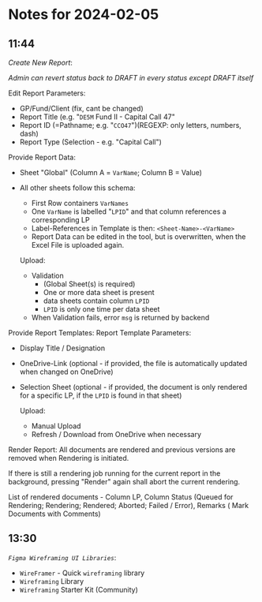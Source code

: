 # Notes for 2024-02-05

## 11:44

*Create New Report*:

*Admin can revert status back to DRAFT in every status except DRAFT
itself*

Edit Report Parameters:
- GP/Fund/Client (fix, cant be changed)
- Report Title (e.g. "`DE5M` Fund II - Capital Call 47"
- Report ID (=Pathname; e.g. "`CCO47`")(REGEXP: only letters, numbers,
  dash)
- Report Type (Selection - e.g. "Capital Call")

Provide Report Data:
- Sheet "Global" (Column A = `VarName`; Column B = Value)
- All other sheets follow this schema:
  - First Row containers `VarNames`
  - One `VarName` is labelled "`LPID`" and that column references a
    corresponding LP 
  - Label-References in Template is then:
    `<Sheet-Name>-<VarName>`
  - Report Data can be edited in the tool, but is overwritten, when the
    Excel File is uploaded again.

  Upload:
  - Validation 
    - (Global Sheet(s) is required)
    - One or more data sheet is present
    - data sheets contain column `LPID`
    - `LPID` is only one time per data sheet
  - When Validation fails, error `msg` is returned by backend

Provide Report Templates:
  Report Template Parameters:
  - Display Title / Designation
  - OneDrive-Link (optional - if provided, the file is automatically
    updated when changed on OneDrive)
  - Selection Sheet (optional - if provided, the document is only rendered
    for a specific LP, if the `LPID` is found in that sheet)

    Upload:
    - Manual Upload
    - Refresh / Download from OneDrive when necessary

Render Report:
All documents are rendered and previous versions are removed when
Rendering is initiated.

If there is still a rendering job running for the current report in the
background, pressing "Render" again shall abort the current rendering.

List of rendered documents - Column LP, Column Status (Queued for
Rendering; Rendering; Rendered; Aborted; Failed / Error), Remarks ( Mark
Documents with Comments)


## 13:30

*`Figma Wireframing UI Libraries`*:
- `WireFramer` - Quick `wireframing` library
- `Wireframing` Library
- `Wireframing` Starter Kit (Community)

